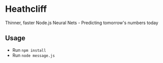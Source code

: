 # Heathcliff
Thinner, faster Node.js Neural Nets - Predicting tomorrow's numbers today

## Usage
- Run `npm install`
- Run `node message.js`

